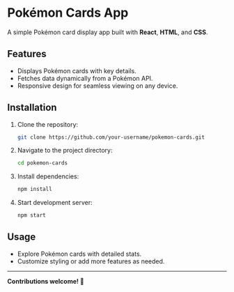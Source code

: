 # Pokémon Cards App

A simple Pokémon card display app built with **React**, **HTML**, and **CSS**.

## Features
- Displays Pokémon cards with key details.
- Fetches data dynamically from a Pokémon API.
- Responsive design for seamless viewing on any device.

## Installation
1. Clone the repository:
   ```bash
   git clone https://github.com/your-username/pokemon-cards.git
2. Navigate to the project directory:
   ```bash
   cd pokemon-cards
3. Install dependencies:
   ```bash
   npm install
4. Start development server:
   ```bash
   npm start

## Usage
- Explore Pokémon cards with detailed stats.
- Customize styling or add more features as needed.
---
<b> Contributions welcome! 🎉</b>
